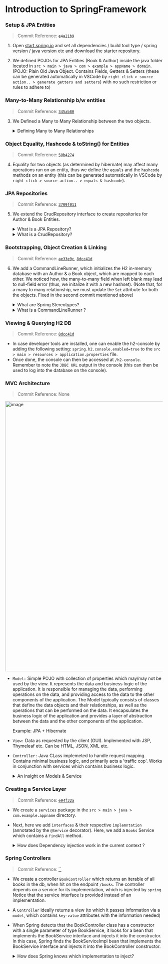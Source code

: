 # Introduction to SpringFramework

### Setup & JPA Entities
> Commit Reference: [`e4a21b9`](https://github.com/RishabhSood/Springboot-6-WebApp/commit/e4a21b90c1757373aae02eaa28955a64a137e581)
1. Open [start.spring.io](start.spring.io) and set all dependencies / build tool type / spring version / java version etc and download the starter repository.

2. We defined POJOs for JPA Entities (Book & Author) inside the java folder located in `src > main > java > com > example > appName > domain`. (POJO: Plain Old Java Object. Contains Fields, Getters & Setters (these can be generated automatically in VSCode by `right click > source action.. > generate getters and setters`) with no such restriction or rules to adhere to)

### Many-to-Many Relationship b/w entities
> Commit Reference: [`345ab80`](https://github.com/RishabhSood/Springboot-6-WebApp/commit/345ab8075dbe4398016f7454b2745ed8222bfc85)

3. We Defined a Many to Many Relationship between the two objects. 
    <details><summary>Defining Many to Many Relationships</summary>

    - In JPA, the owning side of a Many-to-Many relationship is responsible for managing the relationship and defining the join table, while the inverse side simply maps the relationship to the owning side. The mappedBy attribute in the @ManyToMany annotation in the Author entity specifies the field in the owning side (Book entity) that maps to the relationship.
    - By specifying mappedBy = "authors" in the @ManyToMany annotation of the Author entity, you are telling JPA that the authors field in the Book entity is the owning side of the relationship, and that it should use the author_book join table defined in the Book entity to manage the relationship. This means that you do not need to define another @JoinTable annotation in the Author entity, as the relationship and join table are already defined in the Book entity. JPA will automatically create the join table and manage the Many-to-Many relationship between Author and Book entities based on the annotations in the Book entity.
    </details>

### Object Equality, Hashcode & toString() for Entities
> Commit Reference: [`50b4274`](https://github.com/RishabhSood/Springboot-6-WebApp/commit/50b4274a149b954c7f9b08ccb75372dc884e4746)

4. Equality for two objects (as determined by hibernate) may affect many operations run on an entity, thus we define the `equals` and the `hashcode` methods on an entity (this can be generated automatically in VSCode by `right click > source action.. > equals & hashcode`).

### JPA Repositories
> Commit Reference: [`3709f011`](https://github.com/RishabhSood/Springboot-6-WebApp/commit/3709f011d3acf0aae1af855c6314f17ad97d4c68)

5.  We extend the CrudRepository interface to create repositories for Author & Book Entities.
    <details><summary>What is a JPA Repository?</summary>

    - A JPA repository is a component in a Java application that implements the JPA specification and provides a simple and consistent interface for accessing and managing data stored in a relational database.

    - In particular, a JPA repository is typically implemented using a library such as Spring Data JPA, which provides a set of standard interfaces and classes for working with JPA. These interfaces and classes are designed to reduce boilerplate code and make it easy to define queries and interact with a database using JPA.
    </details>
    <details><summary>What is a CrudRepository?</summary>
    
    - CRUDRepository is an interface in Spring Data JPA that provides a set of methods for performing common database operations on entities. The acronym CRUD stands for Create, Read, Update, and Delete, which are the four basic functions that are typically required for persistent storage of data in a database.
    
    - The CRUDRepository interface extends the Repository interface and adds the following methods:

        - `save()` : This method is used to save an entity to the database. It can be used to create a new entity or update an existing one.
        - `findById()` : This method is used to retrieve an entity from the database by its ID.
        - `findAll()` : This method is used to retrieve all entities from the database.
        - `deleteById()` : This method is used to delete an entity from the database by its ID.
        - `delete()` : This method is used to delete an entity from the database.
        
        - In addition to these methods, the CRUDRepository interface also provides some other methods for querying the database, such as `existsById()`, `count()`, and `deleteAll()`. These methods can be used to check if an entity exists in the database, count the number of entities in the database, or delete all entities from the database.

        - By using the CRUDRepository interface, developers can easily perform common database operations without having to write SQL queries or boilerplate code. The interface is also flexible enough to allow developers to define custom queries using JPA Query Language (JPQL) or native SQL, if necessary.
    </details>

### Bootstrapping, Object Creation & Linking
> Commit Reference: [`ae33e9c`](https://github.com/RishabhSood/Springboot-6-WebApp/commit/ae33e9c6da5caa879301a6765df4feb282d6764c), [`8dcc41d`](https://github.com/RishabhSood/Springboot-6-WebApp/commit/8dcc41d4c1b64c40c670851c675761e03db7ff59)
   
6. We add a CommandLineRunner, which initializes the H2 in-memory database with an Author & a Book object, which are mapped to each other. We noticed how, the many-to-many field when left blank may lead to null-field error (thus, we initalize it with a new hashset). (Note that, for a many to many relationship, we must update the `Set` attribute for both the objects. Fixed in the second commit mentioned above)
    <details><summary>What are Spring Stereotypes?</summary>
    
    - In the Spring framework, a stereotype is a way of marking a class to indicate its role in the application. The most commonly used stereotypes in Spring are `@Component`, `@Service`, `@Repository`, and `@Controller`. These stereotypes are used to define specific roles for classes in a Spring application and to help Spring manage the lifecycle and dependencies of these classes.

    - Here's a brief overview of each of these stereotypes:

        - `@Component`: This stereotype is used to mark a class as a component of the Spring application. This includes classes that don't fit into other stereotypes, such as utility classes or classes that don't handle user requests.
        - `@Service`: This stereotype is used to mark a class as a service in the Spring application. Services typically handle business logic and are used to encapsulate complex business rules.
        - `@Repository`: This stereotype is used to mark a class as a repository in the Spring application. Repositories are used to interact with a database or other data store, and typically provide CRUD (Create, Read, Update, Delete) operations for entities.
        - `@Controller`: This stereotype is used to mark a class as a controller in the Spring application. Controllers are responsible for handling user requests and returning responses.
        
        By using these stereotypes, Spring can automatically detect and manage the lifecycle of these classes, including creating instances of the class, injecting dependencies, and cleaning up resources when they're no longer needed. This helps to reduce boilerplate code and simplify the configuration of a Spring application.
    </details>

    <details><summary>What is a CommandLineRunner ?</summary>

    - In the Spring Framework, a command line runner is an interface that allows developers to create components that can be executed from the command line.
    - The `CommandLineRunner` interface defines a single method, run(), which is called when the application is started and is used to execute the code required for the command line application.
    - You can specify the order of execution for multiple CommandLineRunner instances by implementing the Ordered interface or using the `@Order` annotation.
    - To use the Ordered interface, you need to implement it in your CommandLineRunner component and define a numerical value for the order in the `getOrder()` method.
        ```java
        @Component
        public class MyCommandLineRunner implements CommandLineRunner, Ordered {

            @Override
            public void run(String... args) throws Exception {
                System.out.println("Hello, world!");
            }

            @Override
            public int getOrder() {
                return 1;
            }
        }
        ```
    - Alternatively, you can use the `@Order` annotation to specify the order. Components with lower order values are executed first.
        ```java
        @Component
        @Order(1)
        public class MyOtherCommandLineRunner implements CommandLineRunner {

            @Override
            public void run(String... args) throws Exception {
                System.out.println("Hello, world from MyOtherCommandLineRunner!");
            }
        }
        ```
    - Each CommandLineRunner component can be defined in a separate file, typically as a Spring `@Component` or `@Service` class.
    - Spring will `automatically detect` and execute all `CommandLineRunner` instances defined in the application context when the application `starts`.
    </details>

### Viewing & Querying H2 DB
> Commit Reference: [`8dcc41d`](https://github.com/RishabhSood/Springboot-6-WebApp/commit/8dcc41d4c1b64c40c670851c675761e03db7ff59)
- In case developer tools are installed, one can enable the h2-console by adding the following setting:
    `spring.h2.console.enabled=true`
    to the `src > main > resources > application.properties` file.
- Once done, the console can then be accessed at `/h2-console`. Remember to note the `JDBC URL` output in the console (this can then be used to log into the database on the console).

### MVC Architecture
> Commit Reference: None

<img width="861" alt="image" src="https://user-images.githubusercontent.com/55499929/233903601-d2760632-992a-4de7-b134-1d91830e4f54.png">

- `Model:` Simple POJO with collection of properties which may/may not be used by the view. It represents the data and business logic of the application. It is responsible for managing the data, performing operations on the data, and providing access to the data to the other components of the application. 
    The Model typically consists of classes that define the data objects and their relationships, as well as the operations that can be performed on the data. It encapsulates the business logic of the application and provides a layer of abstraction between the data and the other components of the application.

    Example: JPA + Hibernate
- `View:` Data as requested by the client (GUI). Implemented with JSP, Thymeleaf etc. Can be HTML, JSON, XML etc.
- `Controller:` Java CLass implemeted to handle request mapping. Contains minimal business logic, and primarily acts a 'traffic cop'. Works in conjunction with services which contains business logic.

    <details> <summary>An insight on Models & Service</summary>
    The Model represents the data and its operations, while the Service layer encapsulates the application's business logic and coordinates the interaction between various components, including the Model.
    </details>

### Creating a Service Layer
> Commit Reference: [`e94f32a`](https://github.com/RishabhSood/Springboot-6-WebApp/commit/e94f32a4d15a55ae9c7c7fe4db6f7cb94cd05e7f)
- We create a `services` package in the `src > main > java > com.example.appname` directory.
- Next, here we add `interfaces` & their respective `implemntation` (annotated by the `@Service` decorator). Here, we add a `Books` Service which contains a `findAll` method.
    <details><summary>How does Dependency injection work in the current context ?</summary>
    
    - The `"@Service"` annotation indicates to the Spring framework that this class is a candidate for dependency injection.

    - The `BookServiceImpl` class has a dependency on the `BookRepository interface`, which is injected through the constructor using constructor-based dependency injection. 

    - By using dependency injection, the service component is not directly responsible for creating its dependencies. Instead, the Spring framework will create an instance of the `BookRepository` implementation and pass it into the `constructor` of the `BookServiceImpl class`. This allows for a more modular and flexible application design.
    </details>

### Spring Controllers
> Commit Reference: [``]()
- We create a controller `BookController` which returns an iterable of all books in the db, when hit on the endpoint `/books`. The controller depends on a service for its implementation, which is injected by `spring`. Notice that the service interface is provided instead of an implementation.
- A `Controller` ideally returns a view (to which it passes information via a `model`, which contains `key-value` attributes with the information needed)
- When Spring detects that the BookController class has a constructor with a single parameter of type BookService, it looks for a bean that implements the BookService interface and injects it into the constructor. In this case, Spring finds the BookServiceImpl bean that implements the BookService interface and injects it into the BookController constructor.
    <details><summary>How does Spring knows which implementation to inject?</summary>

    - When we have multiple services that implement the same interface, we need to specify which implementation should be used for a given component. This is done using the `@Qualifier` annotation, which allows us to specify a specific implementation that should be used for dependency injection. 
    - Spring will use the implementation that is specified in the configuration, and if we don't specify a qualifier, Spring will try to autowire the dependencies based on type and may throw an exception if it finds multiple implementations of the same interface. By specifying the `@Qualifier` annotation, we can ensure that the correct implementation is used for dependency injection.
        <details><summary>Example:</summary>
        
        ```java
        @Service
        @Qualifier("bookServiceImpl")
        public class BookServiceImpl implements BookService {
        // implementation details
        }
        ```
        _And we would modify the constructor of the BookController to use the "@Qualifier" annotation to specify the BookServiceImpl implementation:_
        ```java
        @Controller
        public class BookController {
            
            private final BookService bookService;

            public BookController(@Qualifier("bookServiceImpl") BookService bookService) {
                this.bookService = bookService;
            }

            // rest of the class implementation
        }
        ```
        </details>
    </details>